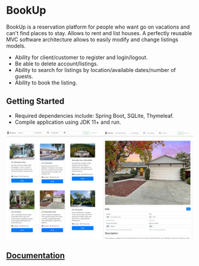 # BookUp
BookUp is a reservation platform for people who want go on vacations and can't find places to stay. Allows to rent and list houses. 
A perfectly reusable MVC software architecture allows to easily modify and change listings models.

* Ability for client/customer to register and login/logout.
* Be able to delete account/listings.
* Ability to search for listings by location/available dates/number of guests.
* Ability to book the listing.
  
## Getting Started
* Required dependencies include: Spring Boot, SQLite, Thymeleaf.
* Compile application using JDK 11+ and run.

![BookUp](bookUp.png)

## [Documentation](https://skiffin-git.github.io/BookUp/)
